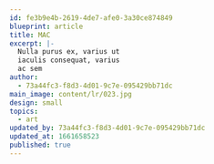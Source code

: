 ```yaml
---
id: fe3b9e4b-2619-4de7-afe0-3a30ce874849
blueprint: article
title: MAC
excerpt: |-
  Nulla purus ex, varius ut
  iaculis consequat, varius
  ac sem
author:
  - 73a44fc3-f8d3-4d01-9c7e-095429bb71dc
main_image: content/lr/023.jpg
design: small
topics:
  - art
updated_by: 73a44fc3-f8d3-4d01-9c7e-095429bb71dc
updated_at: 1661658523
published: true
---
```

